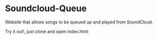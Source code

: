 # Soundcloud-Queue
Website that allows songs to be queued up and played from SoundCloud.

Try it out!, just clone and open index.html